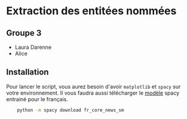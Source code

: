 # Extraction des entitées nommées

## Groupe 3
- Laura Darenne
- Alice

## Installation

Pour lancer le script, vous aurez besoin d'avoir `matplotlib` et `spacy` sur votre environnement. Il vous faudra aussi télécharger le [modèle](https://spacy.io/models/fr) spacy entrainé pour le français.

```bash
    python -m spacy download fr_core_news_sm
```
